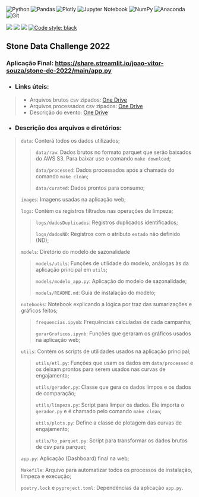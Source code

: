 ![Python](https://img.shields.io/badge/python-3670A0?style=for-the-badge&logo=python&logoColor=ffdd54)
![Pandas](https://img.shields.io/badge/pandas-%23150458.svg?style=for-the-badge&logo=pandas&logoColor=white)
![Plotly](https://img.shields.io/badge/Plotly-%233F4F75.svg?style=for-the-badge&logo=plotly&logoColor=white)
![Jupyter Notebook](https://img.shields.io/badge/jupyter-%23FA0F00.svg?style=for-the-badge&logo=jupyter&logoColor=white)
![NumPy](https://img.shields.io/badge/numpy-%23013243.svg?style=for-the-badge&logo=numpy&logoColor=white)
![Anaconda](https://img.shields.io/badge/Anaconda-%2344A833.svg?style=for-the-badge&logo=anaconda&logoColor=white)
![Git](https://img.shields.io/badge/git-%23F05033.svg?style=for-the-badge&logo=git&logoColor=white)

<img src="https://img.shields.io/github/license/joao-vitor-souza/stone-dc-2022?style=flat-square">  <img src="https://img.shields.io/github/last-commit/joao-vitor-souza/stone-dc-2022?style=flat-square"> <img src="https://img.shields.io/github/languages/count/joao-vitor-souza/stone-dc-2022?style=flat-square">
[![Code style: black](https://img.shields.io/badge/code%20style-black-000000.svg?style=flat-square)](https://github.com/psf/black)


## Stone Data Challenge 2022

### Aplicação Final: https://share.streamlit.io/joao-vitor-souza/stone-dc-2022/main/app.py

- ### Links úteis:

> - Arquivos brutos csv zipados: [One Drive](https://1drv.ms/u/s!AsxwoC2pEK2lgwRrm4CeJwtGEcBc?e=aQuPlA)
> - Arquivos processados csv zipados: [One Drive](https://1drv.ms/u/s!AsxwoC2pEK2lgwWGiv9ochTxVmmf?e=Fk9jBt)
> - Descrição do evento: [One Drive](https://1drv.ms/u/s!AsxwoC2pEK2lgxCw4HCXSCcsEIam?e=wFUWNH)


- ### Descrição dos arquivos e diretórios:

> `data`: Conterá todos os dados utilizados;
> 
>> `data/raw`: Dados brutos no formato parquet que serão baixados do AWS S3. Para baixar use o comando `make download`;
>>
>> `data/processed`: Dados processados após a chamada do comando `make clean`;
>>  
>> `data/curated`: Dados prontos para consumo;
>
> `images`: Imagens usadas na aplicação web;
>
> `logs`: Contém os registros filtrados nas operações de limpeza;
> 
>> `logs/dadosDuplicados`: Registros duplicados identificados;
>>
>> `logs/dadosND`: Registros com o atributo `estado` não definido (ND);
>
> `models`: Diretório do modelo de sazonalidade
>>
>> `models/utils`: Funções de utilidade do modelo, análogas às da aplicação principal em `utils`;
>>
>> `models/modelo_app.py`: Aplicação do modelo de sazonalidade;
>>
>> `models/README.md`: Guia de instalação do modelo;
>
> `notebooks`: Notebook explicando a lógica por traz das sumarizações e gráficos feitos;
>>
>> `frequencias.ipynb`: Frequências calculadas de cada campanha; 
>>
>> `gerarGraficos.ipynb`: Funções que geraram os gráficos usados na aplicação web;
>
> `utils`: Contém os scripts de utilidades usados na aplicação principal;
>
>> `utils/etl.py`: Funções que usam os dados em `data/processed` e os deixam prontos para serem usados nas curvas de engajamento;
>>
>> `utils/gerador.py`: Classe que gera os dados limpos e os dados de comparação;
>>
>> `utils/limpeza.py`: Script para limpar os dados. Ele importa o `gerador.py` e é chamado pelo comando `make clean`;
>>
>> `utils/plots.py`: Define a classe de plotagem das curvas de engajamento;
>>
>> `utils/to_parquet.py`: Script para transformar os dados brutos de csv para parquet;
>
> `app.py`: Aplicação (Dashboard) final na web;
>
> `Makefile`: Arquivo para automatizar todos os processos de instalação, limpeza e execução;
>
> `poetry.lock` e `pyproject.toml`: Dependências da aplicação `app.py`.
